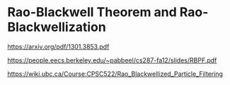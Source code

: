 # Rao-Blackwell Theorem and Rao-Blackwellization

https://arxiv.org/pdf/1301.3853.pdf

https://people.eecs.berkeley.edu/~pabbeel/cs287-fa12/slides/RBPF.pdf

https://wiki.ubc.ca/Course:CPSC522/Rao_Blackwellized_Particle_Filtering
